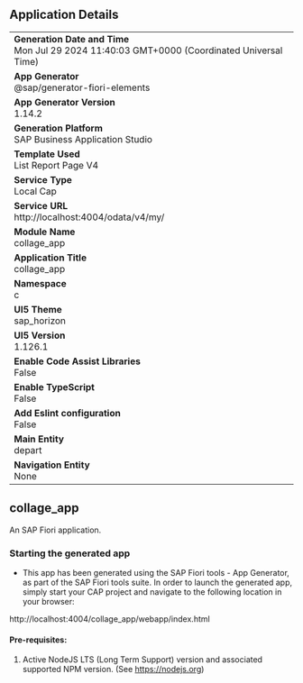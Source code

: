 ## Application Details
|               |
| ------------- |
|**Generation Date and Time**<br>Mon Jul 29 2024 11:40:03 GMT+0000 (Coordinated Universal Time)|
|**App Generator**<br>@sap/generator-fiori-elements|
|**App Generator Version**<br>1.14.2|
|**Generation Platform**<br>SAP Business Application Studio|
|**Template Used**<br>List Report Page V4|
|**Service Type**<br>Local Cap|
|**Service URL**<br>http://localhost:4004/odata/v4/my/|
|**Module Name**<br>collage_app|
|**Application Title**<br>collage_app|
|**Namespace**<br>c|
|**UI5 Theme**<br>sap_horizon|
|**UI5 Version**<br>1.126.1|
|**Enable Code Assist Libraries**<br>False|
|**Enable TypeScript**<br>False|
|**Add Eslint configuration**<br>False|
|**Main Entity**<br>depart|
|**Navigation Entity**<br>None|

## collage_app

An SAP Fiori application.

### Starting the generated app

-   This app has been generated using the SAP Fiori tools - App Generator, as part of the SAP Fiori tools suite.  In order to launch the generated app, simply start your CAP project and navigate to the following location in your browser:

http://localhost:4004/collage_app/webapp/index.html

#### Pre-requisites:

1. Active NodeJS LTS (Long Term Support) version and associated supported NPM version.  (See https://nodejs.org)


